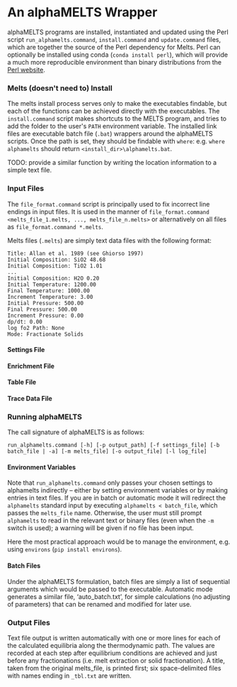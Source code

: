 
# An alphaMELTS Wrapper

alphaMELTS programs are installed, instantiated and updated using the Perl script `run_alphamelts.command`, `install.command` and `update.command` files, which are together the source of the Perl dependency for Melts. Perl can optionally be installed using conda (`conda install perl`), which will provide a much more reproducible environment than binary distributions from the [Perl website](http://www.perl.org/get.html).


### Melts (doesn't need to) Install

The melts install process serves only to make the executables findable, but each of the functions can be achieved directly with the executables.
The  `install.command` script makes shortcuts to the MELTS program, and tries to add the folder to the user's `PATH` environment variable. The installed link files are executable batch file (`.bat`) wrappers around the alphaMELTS scripts. Once the path is set, they should be findable with `where`: e.g. `where alphamelts` should return `<install_dir>\alphamelts.bat`.

TODO: provide a similar function by writing the location information to a simple text file.

### Input Files

The `file_format.command` script is principally used to fix incorrect line endings in input files. It is used in the manner of `file_format.command <melts_file_1.melts, ..., melts_file_n.melts>` or alternatively on all files as `file_format.command *.melts`.

Melts files (`.melts`) are simply text data files with the following format:
```
Title: Allan et al. 1989 (see Ghiorso 1997)
Initial Composition: SiO2 48.68
Initial Composition: TiO2 1.01
...
Initial Composition: H2O 0.20
Initial Temperature: 1200.00
Final Temperature: 1000.00
Increment Temperature: 3.00
Initial Pressure: 500.00
Final Pressure: 500.00
Increment Pressure: 0.00
dp/dt: 0.00
log fo2 Path: None
Mode: Fractionate Solids
```

#### Settings File

#### Enrichment File

#### Table File

#### Trace Data File

### Running alphaMELTS

The call signature of alphaMELTS is as follows:

```
run_alphamelts.command [-h] [-p output_path] [-f settings_file] [-b batch_file | -a] [-m melts_file] [-o output_file] [-l log_file]
```

#### Environment Variables

Note that `run_alphamelts.command` only passes your chosen settings to alphamelts indirectly – either by setting environment variables or by making entries in text files. If you are in batch or automatic mode it will redirect the `alphamelts` standard input by executing `alphamelts < batch_file`, which passes the `melts_file` name. Otherwise, the user must still prompt `alphamelts` to read in the relevant text or binary files (even when the `-m` switch is used); a warning will be given if no file has been input.

Here the most practical approach would be to manage the environment, e.g. using `environs` (`pip install environs`).

#### Batch Files
Under the alphaMELTS formulation, batch files are simply a list of sequential arguments which would be passed to the executable.  Automatic mode generates a similar file, ‘auto_batch.txt’, for simple calculations (no adjusting of parameters) that can be renamed and modified for later use.

### Output Files

Text file output is written automatically with one or more lines for each of the calculated equilibria along the thermodynamic path. The values are recorded at each step after equilibrium conditions are achieved and just before any fractionations (i.e. melt extraction or solid fractionation). A title, taken from the original melts_file, is printed first; six space-delimited files with names ending in `_tbl.txt` are written.
